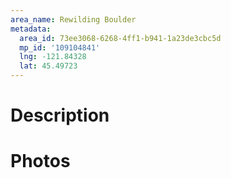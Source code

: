 ```yaml
---
area_name: Rewilding Boulder
metadata:
  area_id: 73ee3068-6268-4ff1-b941-1a23de3cbc5d
  mp_id: '109104841'
  lng: -121.84328
  lat: 45.49723
---
```

# Description

# Photos

